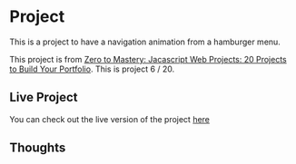 # Project

This is a project to have a navigation animation from a hamburger menu.

This project is from [Zero to Mastery: Jacascript Web Projects: 20 Projects to Build Your Portfolio](https://academy.zerotomastery.io/p/javascript-projects).
This is project 6 / 20.

## Live Project

You can check out the live version of the project [here]()

## Thoughts
